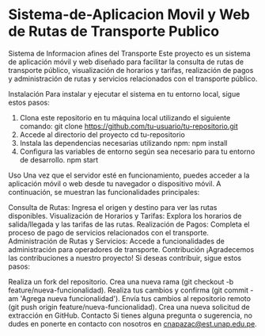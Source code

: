 # Sistema-de-Aplicacion Movil y Web de Rutas de Transporte Publico
Sistema de Informacion afines del Transporte
Este proyecto es un sistema de aplicación móvil y web diseñado para facilitar la consulta de rutas de transporte público, visualización de horarios y tarifas, realización de pagos y administración de rutas y servicios relacionados con el transporte público.

Instalación
Para instalar y ejecutar el sistema en tu entorno local, sigue estos pasos:

1. Clona este repositorio en tu máquina local utilizando el siguiente comando:
git clone https://github.com/tu-usuario/tu-repositorio.git
2. Accede al directorio del proyecto
cd tu-repositorio
3. Instala las dependencias necesarias utilizando npm:
npm install
4. Configura las variables de entorno según sea necesario para tu entorno de desarrollo.
npm start


Uso
Una vez que el servidor esté en funcionamiento, puedes acceder a la aplicación móvil o web desde tu navegador o dispositivo móvil. A continuación, se muestran las funcionalidades principales:

Consulta de Rutas: Ingresa el origen y destino para ver las rutas disponibles.
Visualización de Horarios y Tarifas: Explora los horarios de salida/llegada y las tarifas de las rutas.
Realización de Pagos: Completa el proceso de pago de servicios relacionados con el transporte.
Administración de Rutas y Servicios: Accede a funcionalidades de administración para operadores de transporte.
Contribución
¡Agradecemos las contribuciones a nuestro proyecto! Si deseas contribuir, sigue estos pasos:

Realiza un fork del repositorio.
Crea una nueva rama (git checkout -b feature/nueva-funcionalidad).
Realiza tus cambios y confirma (git commit -am 'Agrega nueva funcionalidad').
Envía tus cambios al repositorio remoto (git push origin feature/nueva-funcionalidad).
Crea una nueva solicitud de extracción en GitHub.
Contacto
Si tienes alguna pregunta o sugerencia, no dudes en ponerte en contacto con nosotros en cnapazac@est.unap.edu.pe.
